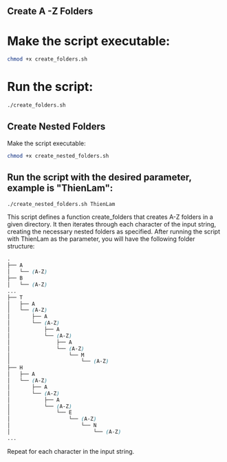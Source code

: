 ## Create A -Z Folders
# Make the script executable:
```bash
chmod +x create_folders.sh
```
# Run the script:
```bash
./create_folders.sh
```

## Create Nested Folders
Make the script executable:
```bash
chmod +x create_nested_folders.sh
```
## Run the script with the desired parameter, example is "ThienLam":
```bash
./create_nested_folders.sh ThienLam
```

This script defines a function create_folders that creates A-Z folders in a given directory. It then iterates through each character of the input string, creating the necessary nested folders as specified. After running the script with ThienLam as the parameter, you will have the following folder structure:

```css
.
├── A
│   └── (A-Z)
├── B
│   └── (A-Z)
...
├── T
│   ├── A
│   └── (A-Z)
│       ├── A
│       └── (A-Z)
│           ├── A
│           └── (A-Z)
│               ├── A
│               └── (A-Z)
│                   └── M
│                       └── (A-Z)
├── H
│   ├── A
│   └── (A-Z)
│       ├── A
│       └── (A-Z)
│           ├── A
│           └── (A-Z)
│               └── E
│                   └── (A-Z)
│                       └── N
│                           └── (A-Z)
...
```
Repeat for each character in the input string.